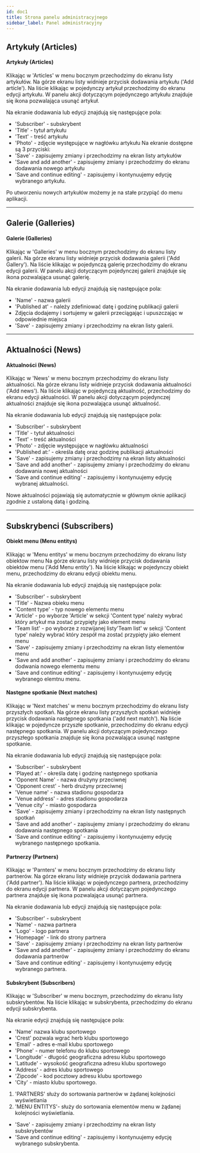 ```yaml
---
id: doc1
title: Strona panelu administracyjnego
sidebar_label: Panel administracyjny
---
```


## Artykuły (Articles)

#### Artykuły (Articles)

Klikając w 'Articles' w menu bocznym przechodzimy do ekranu listy artykułów.
Na górze ekranu listy widnieje przycisk dodawania artykułu ('Add article').
Na liście klikając w pojedynczy artykuł przechodzimy do ekranu edycji artykułu.
W panelu akcji dotyczącym pojedynczego artykułu znajduje się ikona pozwalająca usunąć artykuł.

Na ekranie dodawania lub edycji znajdują się następujące pola:
* 'Subscriber' - subskrybent
* 'Title' - tytuł artykułu
* 'Text' - treść artykułu
* 'Photo' - zdjęcie występujące w nagłówku artykułu
Na ekranie dostępne są 3 przyciski:
* 'Save' - zapisujemy zmiany i przechodzimy na ekran listy artykułów
* 'Save and add another' - zapisujemy zmiany i przechodzimy do ekranu dodawania nowego artykułu
* 'Save and continue editing' - zapisujemy i kontynuujemy edycję wybranego artykułu.

Po utworzeniu nowych artykułów możemy je na stałe przypiąć do menu aplikacji.

***

## Galerie (Galleries)

#### Galerie (Galleries)

Klikając w 'Galleries' w menu bocznym przechodzimy do ekranu listy galerii.
Na górze ekranu listy widnieje przycisk dodawania galerii ('Add Gallery').
Na liście klikając w pojedynczą galerię przechodzimy do ekranu edycji galerii.
W panelu akcji dotyczącym pojedynczej galerii znajduje się ikona pozwalająca usunąć galerię.

Na ekranie dodawania lub edycji znajdują się następujące pola:
* 'Name' - nazwa galerii
* 'Published at' - należy zdefiniować datę i godzinę publikacji galerii
* Zdjęcia dodajemy i sortujemy w galerii przeciągając i upuszczając w odpowiednie miejsca
* 'Save' - zapisujemy zmiany i przechodzimy na ekran listy galerii.

***

## Aktualności (News)

#### Aktualności (News)

Klikając w 'News' w menu bocznym przechodzimy do ekranu listy aktualności.
Na górze ekranu listy widnieje przycisk dodawania aktualności ('Add news').
Na liście klikając w pojedynczą aktualność, przechodzimy do ekranu edycji aktualności.
W panelu akcji dotyczącym pojedynczej aktualności znajduje się ikona pozwalająca usunąć aktualność.

Na ekranie dodawania lub edycji znajdują się następujące pola:
* 'Subscriber' - subskrybent
* 'Title' - tytuł aktualności
* 'Text' - treść aktualności
* 'Photo' - zdjęcie występujące w nagłówku aktualności
* 'Published at:' - określa datę oraz godzinę publikacji aktualności
* 'Save' - zapisujemy zmiany i przechodzimy na ekran listy aktualności
* 'Save and add another' - zapisujemy zmiany i przechodzimy do ekranu dodawania nowej aktualności
* 'Save and continue editing' - zapisujemy i kontynuujemy edycję wybranej aktualności.

Nowe aktualności pojawiają się automatycznie w głównym oknie aplikacji zgodnie z ustaloną datą i godziną.

***

## Subskrybenci (Subscribers)

#### Obiekt menu (Menu entitys)

Klikając w 'Menu entitys' w menu bocznym przechodzimy do ekranu listy obiektow menu
Na górze ekranu listy widnieje przycisk dodawania obiektów menu ('Add Menu entity').
Na liście klikając w pojedynczy obiekt menu, przechodzimy do ekranu edycji obiektu menu.

Na ekranie dodawania lub edycji znajdują się następujące pola:
* 'Subscriber' - subskrybent
* 'Title' - Nazwa obieku menu
* 'Content type' - typ nowego elementu menu
* 'Article' - po wyborze 'Article' w sekcji 'Content type' należy wybrać który artykuł ma zostać przypięty jako element menu
* 'Team list' - po wyborze z rozwijanej listy'Team list' w sekcji 'Content type' należy wybrać który zespół ma zostać przypięty jako element menu
* 'Save' - zapisujemy zmiany i przechodzimy na ekran listy elementów menu
* 'Save and add another' - zapisujemy zmiany i przechodzimy do ekranu dodwania nowego elementu menu
* 'Save and continue editing' - zapisujemy i kontynuujemy edycję wybranego elemtnu menu.

#### Następne spotkanie (Next matches)

Klikając w 'Next matches' w menu bocznym przechodzimy do ekranu listy przyszłych spotkań.
Na górze ekranu listy przyszłych spotkań widnieje przycisk dodawania następnego spotkania ('add next match').
Na liście klikając w pojedyncze przyszłe spotkanie, przechodzimy do ekranu edycji następnego spotkania.
W panelu akcji dotyczącym pojedynczego przyszłego spotkania znajduje się ikona pozwalająca usunąć następne spotkanie.

Na ekranie dodawania lub edycji znajdują się następujące pola:
* 'Subscriber' - subskrybent
* 'Played at:' - określa datę i godzinę następnego spotkania
* 'Oponent Name' - nazwa drużyny przeciwnej
* 'Opponent crest' - herb drużyny przeciwnej
* 'Venue name' - nazwa stadionu gospodarza
* 'Venue address' - adres stadionu gospodarza
* 'Venue city' - miasto gospodarza
* 'Save' - zapisujemy zmiany i przechodzimy na ekran listy następnych spotkań
* 'Save and add another' - zapisujemy zmiany i przechodzimy do ekranu dodawania następnego spotkania
* 'Save and continue editing' - zapisujemy i kontynuujemy edycję wybranego następnego spotkania.

#### Partnerzy (Partners)

Klikając w 'Parnters' w menu bocznym przechodzimy do ekranu listy partnerów.
Na górze ekranu listy widnieje przycisk dodawania partnera ('Add partner').
Na liście klikając w pojedynczego partnera, przechodzimy do ekranu edycji partnera.
W panelu akcji dotyczącym pojedynczego partnera znajduje się ikona pozwalająca usunąć partnera.

Na ekranie dodawania lub edycji znajdują się następujące pola:
* 'Subscriber' - subskrybent
* 'Name' - nazwa partnera
* 'Logo' - logo partnera
* 'Homepage' - link do strony partnera
* 'Save' - zapisujemy zmiany i przechodzimy na ekran listy partnerów
* 'Save and add another' - zapisujemy zmiany i przechodzimy do ekranu dodawania partnerów
* 'Save and continue editing' - zapisujemy i kontynuujemy edycję wybranego partnera.

#### Subskrybent (Subscribers)

Klikając w 'Subscriber' w menu bocznym, przechodzimy do ekranu listy subskrybentów.
Na liście klikając w subskrybenta, przechodzimy do ekranu edycji subskrybenta.

Na ekranie edycji znajdują się następujące pola:
* 'Name' nazwa klubu sportowego
* 'Crest' pozwala wgrać herb klubu sportowego
* 'Email' - adres e-mail klubu sportowego
* 'Phone' - numer telefonu do klubu sportowego
* 'Longitude' - długość geograficzna adresu klubu sportowego
* 'Latitude' - wysokość geograficzna adresu klubu sportowego
* 'Address' - adres klubu sportowego
* 'Zipcode' - kod pocztowy adresu klubu sportowego
* 'City' - miasto klubu sportowego.

1. 'PARTNERS' służy do sortowania partnerów w żądanej kolejności wyświetlania
2. 'MENU ENTITYS'- służy do sortowania elementów menu w żądanej kolejności wyświetlania.

* 'Save' - zapisujemy zmiany i przechodzimy na ekran listy subskrybentów
* 'Save and continue editing' - zapisujemy i kontynuujemy edycję wybranego subskrybenta.